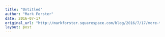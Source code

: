 ```yaml
---
title: "Untitled"
author: "Mark Forster"
date: 2016-07-17
original_url: "http://markforster.squarespace.com/blog/2016/7/17/more-thoughts-on-the-random-method.html"
layout: post
---
```


